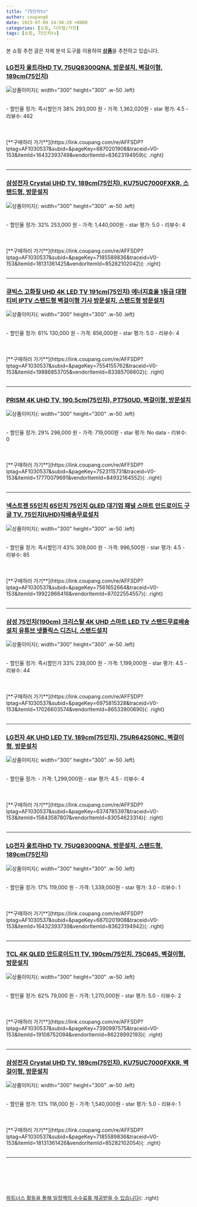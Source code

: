 ```yaml
---
title: "75인치tv"
author: coupang6
date: 2023-07-09 14:50:29 +0800
categories: [쇼핑, 디이털/가전]
tags: [쇼핑, 75인치tv]
---
```


본 쇼핑 추천 글은 자체 분석 도구를 이용하여 [**상품**](https://link.coupang.com/a/bao1ui)을 추천하고 있습니다.

### [LG전자 울트라HD TV, 75UQ8300QNA, 방문설치, 벽걸이형, 189cm(75인치)](https://link.coupang.com/re/AFFSDP?lptag=AF1030537&subid=&pageKey=6870201908&traceid=V0-153&itemId=16432393749&vendorItemId=83623194959)

![상품이미지](https://thumbnail7.coupangcdn.com/thumbnails/remote/230x230ex/image/retail/images/715535799040414-e4fdab67-09fe-4fac-94e4-977b532c9e7c.jpg){: width="300" height="300" .w-50 .left}


<br>
- 할인율 정가: 즉시할인가 38%  293,000   원
- 가격: 1,362,020원
- star 평가: 4.5
- 리뷰수: 462
<br>
<br>
<br>
<br>
[**구매하러 가기**](https://link.coupang.com/re/AFFSDP?lptag=AF1030537&subid=&pageKey=6870201908&traceid=V0-153&itemId=16432393749&vendorItemId=83623194959){: .right}
<br>
<br>

---

### [삼성전자 Crystal UHD TV, 189cm(75인치), KU75UC7000FXKR, 스탠드형, 방문설치](https://link.coupang.com/re/AFFSDP?lptag=AF1030537&subid=&pageKey=7185589836&traceid=V0-153&itemId=18131361425&vendorItemId=85282102042)

![상품이미지](https://thumbnail10.coupangcdn.com/thumbnails/remote/230x230ex/image/rs_quotation_api/sgrjh49o/c2512f4490624b00b3f82a07e26cd6e7.jpg){: width="300" height="300" .w-50 .left}


<br>
- 할인율 정가: 32%  253,000   원
- 가격: 1,440,000원
- star 평가: 5.0
- 리뷰수: 4
<br>
<br>
<br>
<br>
[**구매하러 가기**](https://link.coupang.com/re/AFFSDP?lptag=AF1030537&subid=&pageKey=7185589836&traceid=V0-153&itemId=18131361425&vendorItemId=85282102042){: .right}
<br>
<br>

---

### [큐빅스 고화질 UHD 4K LED TV 191cm(75인치) 에너지효율 1등급 대형티비 IPTV 스탠드형 벽걸이형 기사 방문설치, 스탠드형 방문설치](https://link.coupang.com/re/AFFSDP?lptag=AF1030537&subid=&pageKey=7554155762&traceid=V0-153&itemId=19886853705&vendorItemId=83385706602)

![상품이미지](https://thumbnail7.coupangcdn.com/thumbnails/remote/230x230ex/image/vendor_inventory/87ed/5c2f6d3fdb6ec93637d21447481b70c58f2b9d4b7a53049709573f135d03.jpg){: width="300" height="300" .w-50 .left}


<br>
- 할인율 정가: 61%  130,000   원
- 가격: 856,000원
- star 평가: 5.0
- 리뷰수: 4
<br>
<br>
<br>
<br>
[**구매하러 가기**](https://link.coupang.com/re/AFFSDP?lptag=AF1030537&subid=&pageKey=7554155762&traceid=V0-153&itemId=19886853705&vendorItemId=83385706602){: .right}
<br>
<br>

---

### [PRISM 4K UHD TV, 190.5cm(75인치), PT750UD, 벽걸이형, 방문설치](https://link.coupang.com/re/AFFSDP?lptag=AF1030537&subid=&pageKey=7523115731&traceid=V0-153&itemId=17770079691&vendorItemId=84932164552)

![상품이미지](https://thumbnail8.coupangcdn.com/thumbnails/remote/230x230ex/image/retail/images/1686057597123709-ca916ccb-4ae9-4f83-8e50-2d682b2c468e.jpg){: width="300" height="300" .w-50 .left}


<br>
- 할인율 정가: 29%  298,000   원
- 가격: 719,000원
- star 평가: No data
- 리뷰수: 0
<br>
<br>
<br>
<br>
[**구매하러 가기**](https://link.coupang.com/re/AFFSDP?lptag=AF1030537&subid=&pageKey=7523115731&traceid=V0-153&itemId=17770079691&vendorItemId=84932164552){: .right}
<br>
<br>

---

### [넥스트젠 55인치 65인치 75인치 QLED 대기업 패널 스마트 안드로이드 구글 TV, 75인치(UHD)직배송무료설치](https://link.coupang.com/re/AFFSDP?lptag=AF1030537&subid=&pageKey=7561652664&traceid=V0-153&itemId=19922866416&vendorItemId=87022554557)

![상품이미지](https://thumbnail9.coupangcdn.com/thumbnails/remote/230x230ex/image/vendor_inventory/7066/b7a635938211e037da1d8810d7646a9f928c51f1778e682bb68f58880105.jpg){: width="300" height="300" .w-50 .left}


<br>
- 할인율 정가: 즉시할인가 43%  309,000   원
- 가격: 996,500원
- star 평가: 4.5
- 리뷰수: 85
<br>
<br>
<br>
<br>
[**구매하러 가기**](https://link.coupang.com/re/AFFSDP?lptag=AF1030537&subid=&pageKey=7561652664&traceid=V0-153&itemId=19922866416&vendorItemId=87022554557){: .right}
<br>
<br>

---

### [삼성 75인치(190cm) 크리스탈 4K UHD 스마트 LED TV 스탠드무료배송설치 유튜브 넷플릭스 디즈니, 스탠드설치](https://link.coupang.com/re/AFFSDP?lptag=AF1030537&subid=&pageKey=6975815328&traceid=V0-153&itemId=17026603574&vendorItemId=86533900690)

![상품이미지](https://thumbnail7.coupangcdn.com/thumbnails/remote/230x230ex/image/vendor_inventory/e161/1b2755a36522f28a87e415373a7445ee32de3a2b2693d8baf03c278b7820.jpg){: width="300" height="300" .w-50 .left}


<br>
- 할인율 정가: 즉시할인가 33%  239,000   원
- 가격: 1,199,000원
- star 평가: 4.5
- 리뷰수: 44
<br>
<br>
<br>
<br>
[**구매하러 가기**](https://link.coupang.com/re/AFFSDP?lptag=AF1030537&subid=&pageKey=6975815328&traceid=V0-153&itemId=17026603574&vendorItemId=86533900690){: .right}
<br>
<br>

---

### [LG전자 4K UHD LED TV, 189cm(75인치), 75UR642S0NC, 벽걸이형, 방문설치](https://link.coupang.com/re/AFFSDP?lptag=AF1030537&subid=&pageKey=6374785397&traceid=V0-153&itemId=15843587807&vendorItemId=83054623314)

![상품이미지](https://thumbnail6.coupangcdn.com/thumbnails/remote/230x230ex/image/retail/images/2952334202762941-b718b100-54da-4808-90bc-967ea3b23a33.jpg){: width="300" height="300" .w-50 .left}


<br>
- 할인율 정가: 
- 가격: 1,299,000원
- star 평가: 4.5
- 리뷰수: 4
<br>
<br>
<br>
<br>
[**구매하러 가기**](https://link.coupang.com/re/AFFSDP?lptag=AF1030537&subid=&pageKey=6374785397&traceid=V0-153&itemId=15843587807&vendorItemId=83054623314){: .right}
<br>
<br>

---

### [LG전자 울트라HD TV, 75UQ8300QNA, 방문설치, 스탠드형, 189cm(75인치)](https://link.coupang.com/re/AFFSDP?lptag=AF1030537&subid=&pageKey=6870201908&traceid=V0-153&itemId=16432393739&vendorItemId=83623194942)

![상품이미지](https://thumbnail6.coupangcdn.com/thumbnails/remote/230x230ex/image/retail/images/1332546280107754-99ce19c4-d137-4bd7-9717-6c07083fef19.jpg){: width="300" height="300" .w-50 .left}


<br>
- 할인율 정가: 17%  119,000   원
- 가격: 1,339,000원
- star 평가: 3.0
- 리뷰수: 1
<br>
<br>
<br>
<br>
[**구매하러 가기**](https://link.coupang.com/re/AFFSDP?lptag=AF1030537&subid=&pageKey=6870201908&traceid=V0-153&itemId=16432393739&vendorItemId=83623194942){: .right}
<br>
<br>

---

### [TCL 4K QLED 안드로이드11 TV, 190cm/75인치, 75C645, 벽걸이형, 방문설치](https://link.coupang.com/re/AFFSDP?lptag=AF1030537&subid=&pageKey=7390997575&traceid=V0-153&itemId=19108752094&vendorItemId=86228992193)

![상품이미지](https://thumbnail9.coupangcdn.com/thumbnails/remote/230x230ex/image/retail/images/3935442401312169-b2016501-0d9f-4e20-b6ac-f252771f7bbc.jpg){: width="300" height="300" .w-50 .left}


<br>
- 할인율 정가: 62%  79,000   원
- 가격: 1,270,000원
- star 평가: 5.0
- 리뷰수: 2
<br>
<br>
<br>
<br>
[**구매하러 가기**](https://link.coupang.com/re/AFFSDP?lptag=AF1030537&subid=&pageKey=7390997575&traceid=V0-153&itemId=19108752094&vendorItemId=86228992193){: .right}
<br>
<br>

---

### [삼성전자 Crystal UHD TV, 189cm(75인치), KU75UC7000FXKR, 벽걸이형, 방문설치](https://link.coupang.com/re/AFFSDP?lptag=AF1030537&subid=&pageKey=7185589836&traceid=V0-153&itemId=18131361426&vendorItemId=85282102054)

![상품이미지](https://thumbnail10.coupangcdn.com/thumbnails/remote/230x230ex/image/rs_quotation_api/9pcxfyhi/2aa24bfdc04446c8a7887f6cf9d48836.jpg){: width="300" height="300" .w-50 .left}


<br>
- 할인율 정가: 13%  116,000   원
- 가격: 1,540,000원
- star 평가: 5.0
- 리뷰수: 1
<br>
<br>
<br>
<br>
[**구매하러 가기**](https://link.coupang.com/re/AFFSDP?lptag=AF1030537&subid=&pageKey=7185589836&traceid=V0-153&itemId=18131361426&vendorItemId=85282102054){: .right}
<br>
<br>

---
<br><br><br><br><br> [파트너스 활동을 통해 일정액의 수수료를 제공받을 수 있습니다](https://link.coupang.com/a/bao1ui){: .right}